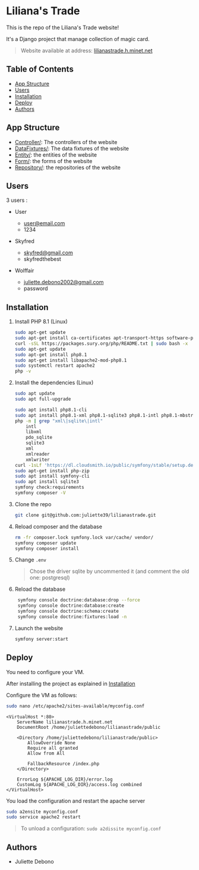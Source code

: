 # Liliana's Trade

This is the repo of the Liliana's Trade website!

It's a Django project that manage collection of magic card.

> Website available at address: [lilianastrade.h.minet.net](http://lilianastrade.h.minet.net)

## Table of Contents

- [App Structure](#app-structure)
- [Users](#users)
- [Installation](#installation)
- [Deploy](#deploy)
- [Authors](#authors)

## App Structure

- [Controller/](src/Controller): The controllers of the website
- [DataFixtures/](src/DataFixtures): The data fixtures of the website
- [Entity/](src/Entity): the entities of the website
- [Form/](src/Form): the forms of the website
- [Repository/](src/Repository): the repositories of the website

## Users

3 users :

* User
  * user@email.com
  * 1234

* Skyfred
  * skyfred@gmail.com
  * skyfredthebest

* Wolffair
  * juliette.debono2002@gmail.com
  * password

## Installation

1. Install PHP 8.1 (Linux)

    ```bash
    sudo apt-get update
    sudo apt-get install ca-certificates apt-transport-https software-properties-common wget curl lsb-release
    curl -sSL https://packages.sury.org/php/README.txt | sudo bash -x
    sudo apt-get update
    sudo apt-get install php8.1
    sudo apt-get install libapache2-mod-php8.1
    sudo systemctl restart apache2
    php -v
    ```

2. Install the dependencies (Linux)

    ```bash
    sudo apt update
    sudo apt full-upgrade
    
    sudo apt install php8.1-cli
    sudo apt install php8.1-xml php8.1-sqlite3 php8.1-intl php8.1-mbstring
    php -m | grep "xml\|sqlite\|intl"
        intl
        libxml
        pdo_sqlite
        sqlite3
        xml
        xmlreader
        xmlwriter
    curl -1sLf 'https://dl.cloudsmith.io/public/symfony/stable/setup.deb.sh' | sudo -E bash
    sudo apt-get install php-zip
    sudo apt install symfony-cli
    sudo apt install sqlite3
    symfony check:requirements
    symfony composer -V
   ```
   
3. Clone the repo

    ```bash
    git clone git@github.com:juliette39/lilianastrade.git
    ```

4. Reload composer and the database

    ```bash
    rm -fr composer.lock symfony.lock var/cache/ vendor/
    symfony composer update
    symfony composer install
    ```

5. Change `.env`

    > Chose the driver sqlite by uncommented it (and comment the old one: postgresql)

6. Reload the database
   ```bash
    symfony console doctrine:database:drop --force
    symfony console doctrine:database:create
    symfony console doctrine:schema:create
    symfony console doctrine:fixtures:load -n
    ```

7. Launch the website

    ```bash
    symfony server:start
    ```

## Deploy

You need to configure your VM.

After installing the project as explained in [Installation](#installation)

Configure the VM as follows:

```bash
sudo nano /etc/apache2/sites-available/myconfig.conf
```

```
<VirtualHost *:80>
    ServerName lilianastrade.h.minet.net
    DocumentRoot /home/juliettedebono/lilianastrade/public

    <Directory /home/juliettedebono/lilianastrade/public>
        AllowOverride None
        Require all granted
        Allow from All

        FallbackResource /index.php
    </Directory>

    ErrorLog ${APACHE_LOG_DIR}/error.log
    CustomLog ${APACHE_LOG_DIR}/access.log combined
</VirtualHost>
```

You load the configuration and restart the apache server
```bash
sudo a2ensite myconfig.conf
sudo service apache2 restart
```

> To unload a configuration: `sudo a2dissite myconfig.conf`

## Authors

- Juliette Debono

